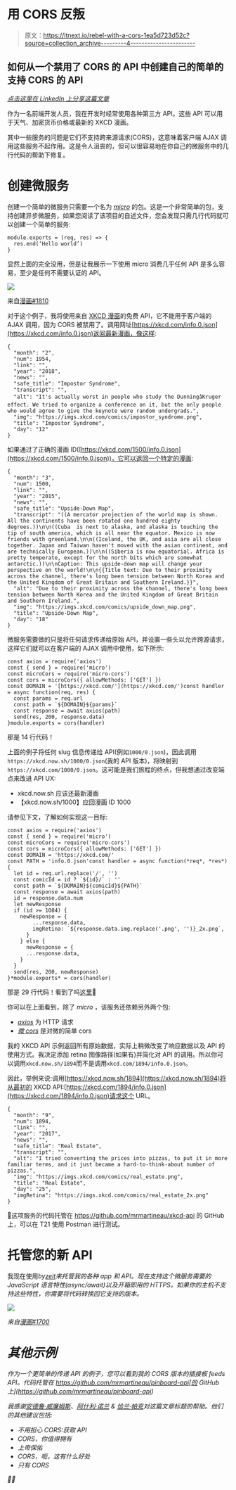 # 用 CORS 反叛

> 原文：<https://itnext.io/rebel-with-a-cors-1ea5d723d52c?source=collection_archive---------4----------------------->

## 如何从一个禁用了 CORS 的 API 中创建自己的简单的支持 CORS 的 API

[*点击这里在 LinkedIn 上分享这篇文章*](https://www.linkedin.com/cws/share?url=https%3A%2F%2Fitnext.io%2Frebel-with-a-cors-1ea5d723d52c)

作为一名前端开发人员，我在开发时经常使用各种第三方 API。这些 API 可以用于天气、加密货币价格或最新的 XKCD 漫画。

其中一些服务的问题是它们不支持跨来源请求(CORS)，这意味着客户端 AJAX 调用这些服务不起作用。这是令人沮丧的，但可以很容易地在你自己的微服务中的几行代码的帮助下修复。

# 创建微服务

创建一个简单的微服务只需要一个名为 [*micro*](https://github.com/zeit/micro) 的包。这是一个非常简单的包，支持创建异步微服务，如果您阅读了该项目的自述文件，您会发现只需几行代码就可以创建一个简单的服务:

```
module.exports = (req, res) => {
  res.end(‘Hello world’)
}
```

显然上面的完全没用，但是让我展示一下使用 micro 消费几乎任何 API 是多么容易，至少是任何不需要认证的 API。

![](img/ee830aa699e19a3e8362128d33da6950.png)

来自[漫画#1810](https://xkcd.com/1810/)

对于这个例子，我将使用来自 [XKCD 漫画](https://xkcd.com/)的免费 API，它不能用于客户端的 AJAX 调用，因为 CORS 被禁用了。调用网址[https://xkcd.com/info.0.json](https://xkcd.com/info.0.json)返回最新漫画，像这样:

```
{
  "month": "2",
  "num": 1954,
  "link": "",
  "year": "2018",
  "news": "",
  "safe_title": "Impostor Syndrome",
  "transcript": "",
  "alt": "It's actually worst in people who study the DunningâKruger effect. We tried to organize a conference on it, but the only people who would agree to give the keynote were random undergrads.",
  "img": "https://imgs.xkcd.com/comics/impostor_syndrome.png",
  "title": "Impostor Syndrome",
  "day": "12"
}
```

如果通过了正确的漫画 ID([https://xkcd.com/1500/info.0.json](https://xkcd.com/1500/info.0.json))，它可以返回一个特定的漫画:

```
{
  "month": "3",
  "num": 1500,
  "link": "",
  "year": "2015",
  "news": "",
  "safe_title": "Upside-Down Map",
  "transcript": "((A mercator projection of the world map is shown. All the continents have been rotated one hundred eighty degrees.))\n\n((Cuba  is next to alaska, and alaska is touching the tip of south america, which is all near the equator. Mexico is now friends with greenland.\n\n((Iceland, the UK, and asia are all close together. Japan and Taiwan haven't moved with the asian continent, and are technically European.))\n\n((Siberia is now equatorial. Africa is pretty temperate, except for the north bits which are somewhat antarctic.))\n\nCaption: This upside-down map will change your perspective on the world!\n\n{{Title text: Due to their proximity across the channel, there's long been tension between North Korea and the United Kingdom of Great Britain and Southern Ireland.}}",
  "alt": "Due to their proximity across the channel, there's long been tension between North Korea and the United Kingdom of Great Britain and Southern Ireland.",
  "img": "https://imgs.xkcd.com/comics/upside_down_map.png",
  "title": "Upside-Down Map",
  "day": "18"
}
```

微服务需要做的只是将任何请求传递给原始 API，并设置一些头以允许跨源请求，这样它们就可以在客户端的 AJAX 调用中使用，如下所示:

```
const axios = require('axios')
const { send } = require('micro')
const microCors = require('micro-cors')
const cors = microCors({ allowMethods: ['GET'] })
const DOMAIN = '[https://xkcd.com/'](https://xkcd.com/')const handler = async function(req, res) {
  const params = req.url
  const path = `${DOMAIN}${params}`
  const response = await axios(path)
  send(res, 200, response.data)
}module.exports = cors(handler)
```

那是 14 行代码！

上面的例子将任何 slug 信息传递给 API(例如`1000/0.json`)，因此调用`https://xkcd.now.sh/1000/0.json`(我的 API 版本)，将映射到`https://xkcd.com/1000/0.json`。这可能是我们旅程的终点，但我想通过改变端点来改进 API UX:

*   xkcd.now.sh 应该还最新漫画
*   【xkcd.now.sh/1000】应回漫画 ID 1000

请参见下文，了解如何实现这一目标:

```
const axios = require('axios')
const { send } = require('micro')
const microCors = require('micro-cors')
const cors = microCors({ allowMethods: ['GET'] })
const DOMAIN = 'https://xkcd.com/'
const PATH = 'info.0.json'const handler = async function(*req*, *res*) {
  let id = req.url.replace('/', '')
  const comicId = id ? `${id}/` : ''
  const path = `${DOMAIN}${comicId}${PATH}`
  const response = await axios(path)
  id = response.data.num
  let newResponse
  if (id >= 1084) {
    newResponse = {
        ...response.data,
        imgRetina: `${response.data.img.replace('.png', '')}_2x.png`,
      }
    } else {
      newResponse = {
      ...response.data,
    }
  }
  send(res, 200, newResponse)
}*module.exports* = cors(handler)
```

那是 29 行代码！看到了吗[这里](https://github.com/mrmartineau/xkcd-api/blob/master/index.js)👀

你可以在上面看到，除了 *micro* ，该服务还依赖另外两个包:

*   [*axios*](https://github.com/axios/axios) 为 HTTP 请求
*   [*微 cors*](https://github.com/possibilities/micro-cors) 是对微的简单 cors

我的 XKCD API 示例返回所有原始数据，实际上稍微改变了响应数据以及 API 的使用方式。我决定添加 retina 图像路径(如果有)并简化对 API 的调用。所以你可以调用`xkcd.now.sh/1894`而不是调用`xkcd.com/1894/info.0.json`。

因此，举例来说:调用[https://xkcd.now.sh/1894](https://xkcd.now.sh/1894)将从最初的 XKCD API:[https://xkcd.com/1894/info.0.json](https://xkcd.com/1894/info.0.json)请求这个 URL。

```
{
  "month": "9",
  "num": 1894,
  "link": "",
  "year": "2017",
  "news": "",
  "safe_title": "Real Estate",
  "transcript": "",
  "alt": "I tried converting the prices into pizzas, to put it in more familiar terms, and it just became a hard-to-think-about number of pizzas.",
  "img": "https://imgs.xkcd.com/comics/real_estate.png",
  "title": "Real Estate",
  "day": "25",
  "imgRetina": "https://imgs.xkcd.com/comics/real_estate_2x.png"
}
```

💪这项服务的代码托管在 https://github.com/mrmartineau/xkcd-api 的 GitHub 上，可以在 T21 使用 Postman 进行测试。

# 托管您的新 API

我现在使用[](https://zeit.co/now)*by[*zeit*](https://zeit.co)来托管我的各种 app 和 API。*现在*支持这个微服务需要的 JavaScript 语言特性(async/await)以及开箱即用的 HTTPS。如果你的主机不支持这些特性，你需要将代码转换回它支持的版本。*

*![](img/84a9f4d88fe7efbfd6678b5d284b1524.png)*

*来自[漫画#1700](https://xkcd.com/1700/)*

# *其他示例*

*作为一个更简单的传递 API 的例子，您可以看到我的 CORS 版本的插接板 feeds API。代码托管在 https://github.com/mrmartineau/pinboard-api[的 GitHub 上](https://github.com/mrmartineau/pinboard-api)*

*我感谢[安德鲁·威廉姆斯](https://medium.com/u/bc0058830195?source=post_page-----1ea5d723d52c--------------------------------)、[阿什利·诺兰](https://medium.com/u/f2a3cc045295?source=post_page-----1ea5d723d52c--------------------------------) & [恰兰·帕克](https://medium.com/u/a6cf81c6fa33?source=post_page-----1ea5d723d52c--------------------------------)对这篇文章标题的帮助。他们的其他建议包括:*

*   *不用担心 CORS:获取 API*
*   *CORS，你值得拥有*
*   *上帝保佑*
*   *CORS，呃，这有什么好处*
*   *只有 CORS*

*🤦‍♂️*